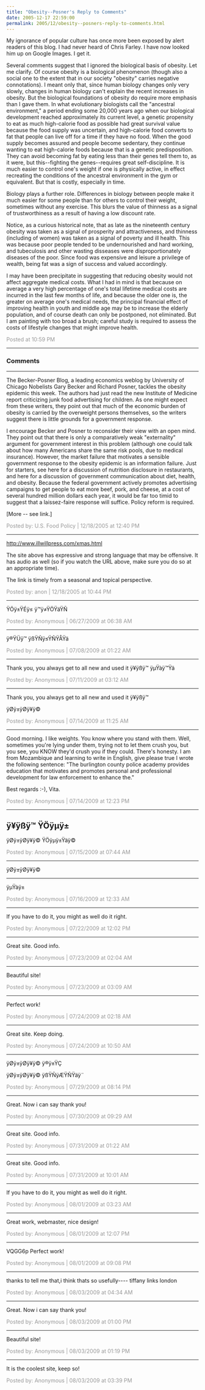 ```yaml
---
title: "Obesity--Posner's Reply to Comments"
date: 2005-12-17 22:59:00
permalink: 2005/12/obesity--posners-reply-to-comments.html
---
```

My ignorance of popular culture has once more been exposed by alert readers of this blog. I had never heard of Chris Farley. I have now looked him up on Google Images. I get it.

Several comments suggest that I ignored the biological basis of obesity. Let me clarify. Of course obesity is a biological phenomenon (though also a social one to the extent that in our society "obesity" carries negative connotations). I meant only that, since human biology changes only very slowly, changes in human  biology can't explain the recent increases in obesity. But the biological foundations of obesity do require more emphasis than I gave them. In what evolutionary biologists call the "ancestral environment," a period ending some 20,000 years ago when our biological development reached approximately its current level, a genetic propensity to eat as much high-calorie food as possible had great survival value because the food supply was uncertain, and high-calorie food converts to fat that people can live off for a time if they have no food. When the good supply becomes assured and people become sedentary, they continue wanting to eat high-calorie foods because that is a genetic predisposition. They can avoid becoming fat by eating less than their genes tell them to, as it were, but this--fighting the genes--requires great self-discipline. It is much easier to control one's weight if one is physically active, in effect recreating the conditions of the ancestral environment in the gym or equivalent. But that is costly, especially in time.

Biology plays a further role. Differences in biology between people make it much easier for some people than for others to control their weight, sometimes without any exercise. This blurs the value of thinness as a signal of trustworthiness as a result of having a low discount rate.

Notice, as a curious historical note, that as late as the nineteenth century obesity was taken as a signal of prosperity and attractiveness, and thinness (including of women) was taken as a signal of poverty and ill health. This was because poor people tended to be undernourished and hard working, and tubeculosis and other wasting disseases were disproportionately diseases of the poor. Since food was expensive and leisure a privilege of wealth, being fat was a sign of success and valued accordingly.

I may have been precipitate in suggesting that reducing obesity would not affect aggregate medical costs. What I had in mind is that because on average a very high percentage of one's total lifetime medical costs are incurred in the last few months of life, and because the older one is, the greater on average one's medical needs, the principal financial effect of improving health in youth and middle age may be to increase the elderly population, and of course death can only be postponed, not eliminated. But I am painting with too broad a brush; careful study is required to assess the costs of lifestyle changes that might improve health.

<span style="color:#999">Posted at 10:59 PM</span>

<!-- more -->

---

### Comments

---

The Becker-Posner Blog, a leading economics weblog by University of Chicago Nobelists Gary Becker and Richard Posner, tackles the obesity epidemic this week. The authors had just read the new Institute of Medicine report criticizing junk food advertising for children. As one might expect from these writers, they point out that much of the economic burden of obesity is carried by the overweight persons themselves, so the writers suggest there is little grounds for a government response.

I encourage Becker and Posner to reconsider their view with an open mind. They point out that there is only a comparatively weak "externality" argument for government interest in this problem (although one could talk about how many Americans share the same risk pools, due to medical insurance). However, the market failure that motivates a sensible government response to the obesity epidemic is an information failure.  Just for starters, see here for a discussion of nutrition disclosure in restaurants, and here for a discussion of government communication about diet, health, and obesity. Because the federal government actively promotes advertising campaigns to get people to eat more beef, pork, and cheese, at a cost of several hundred million dollars each year, it would be far too timid to suggest that a laissez-faire response will suffice. Policy reform is required.

[More -- see link.]

<span style="color:#999">Posted by: U.S. Food Policy | 12/18/2005 at 12:40 PM</span>

---


http://www.illwillpress.com/xmas.html

The site above has expressive and strong language that may be offensive.  It has audio as well (so if you watch the URL above, make sure you do so at an appropriate time). 

The link is timely from a seasonal and topical perspective.

<span style="color:#999">Posted by: anon | 12/18/2005 at 10:44 PM</span>

---

ŸÖÿ±ŸÉÿ≤ ÿ™ÿ≠ŸÖŸäŸÑ

<span style="color:#999">Posted by: Anonymous | 06/27/2009 at 06:38 AM</span>

---

ÿ®ŸÜÿ™ ÿßŸÑÿ≤ŸÑŸÅŸä

<span style="color:#999">Posted by: Anonymous | 07/08/2009 at 01:22 AM</span>

---

Thank you, you always get to all new and used it 
ÿ¥ÿßÿ™ ÿµŸàÿ™Ÿä

<span style="color:#999">Posted by: Anonymous | 07/11/2009 at 03:12 AM</span>

---

Thank you, you always get to all new and used it 
ÿ¥ÿßÿ™ 

ÿØÿ±ÿØÿ¥ÿ©

<span style="color:#999">Posted by: Anonymous | 07/14/2009 at 11:25 AM</span>

---

Good morning. I like weights. You know where you stand with them. Well, sometimes you're lying under them, trying not to let them crush you, but you see, you KNOW they'd crush you if they could. There's honesty.
I am from Mozambique and learning to write in English, give please true I wrote the following sentence: "The burlington county police academy provides education that motivates and promotes personal and professional development for law enforcement to enhance the."

Best regards :-), Vita.

<span style="color:#999">Posted by: Anonymous | 07/14/2009 at 12:23 PM</span>

---

ÿ¥ÿßÿ™ ŸÖÿµÿ±
--
ÿØÿ±ÿØÿ¥ÿ© ŸÖÿµÿ±Ÿäÿ©

<span style="color:#999">Posted by: Anonymous | 07/15/2009 at 07:44 AM</span>

---

ÿØÿ±ÿØÿ¥ÿ©
___
ÿµŸàÿ±

<span style="color:#999">Posted by: Anonymous | 07/16/2009 at 12:33 AM</span>

---

If you have to do it, you might as well do it right.

<span style="color:#999">Posted by: Anonymous | 07/22/2009 at 12:02 PM</span>

---

Great site. Good info.

<span style="color:#999">Posted by: Anonymous | 07/23/2009 at 02:04 AM</span>

---

Beautiful site!

<span style="color:#999">Posted by: Anonymous | 07/23/2009 at 03:09 AM</span>

---

Perfect work!

<span style="color:#999">Posted by: Anonymous | 07/24/2009 at 02:18 AM</span>

---

Great site. Keep doing.

<span style="color:#999">Posted by: Anonymous | 07/24/2009 at 10:50 AM</span>

---

ÿØÿ±ÿØÿ¥ÿ© ÿ®ÿ±ŸÇ 


ÿØÿ±ÿØÿ¥ÿ© ÿßŸÑÿÆŸÑŸäÿ¨

<span style="color:#999">Posted by: Anonymous | 07/29/2009 at 08:14 PM</span>

---

Great. Now i can say thank you!

<span style="color:#999">Posted by: Anonymous | 07/30/2009 at 09:29 AM</span>

---

Great site. Good info.

<span style="color:#999">Posted by: Anonymous | 07/31/2009 at 01:22 AM</span>

---

Great site. Good info.

<span style="color:#999">Posted by: Anonymous | 07/31/2009 at 10:01 AM</span>

---

If you have to do it, you might as well do it right.

<span style="color:#999">Posted by: Anonymous | 08/01/2009 at 03:23 AM</span>

---

Great work, webmaster, nice design!

<span style="color:#999">Posted by: Anonymous | 08/01/2009 at 12:07 PM</span>

---

VQGG6p Perfect work!

<span style="color:#999">Posted by: Anonymous | 08/01/2009 at 09:08 PM</span>

---

thanks to tell me that,i think thats so usefully----
tiffany 
links london

<span style="color:#999">Posted by: Anonymous | 08/03/2009 at 04:34 AM</span>

---

Great. Now i can say thank you!

<span style="color:#999">Posted by: Anonymous | 08/03/2009 at 01:00 PM</span>

---

Beautiful site!

<span style="color:#999">Posted by: Anonymous | 08/03/2009 at 01:19 PM</span>

---

It is the coolest site, keep so!

<span style="color:#999">Posted by: Anonymous | 08/03/2009 at 03:39 PM</span>